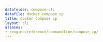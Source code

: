 ```yaml
---
datafolder: compose-cli
datafile: docker_compose_cp
title: docker compose cp
layout: cli
aliases:
- /engine/reference/commandline/compose_cp/
---
```


<!--
Sorry, but the contents of this page are automatically generated from
Docker's source code. If you want to suggest a change to the text that appears
here, you'll need to find the string by searching this repo:
https://github.com/docker/compose
-->
